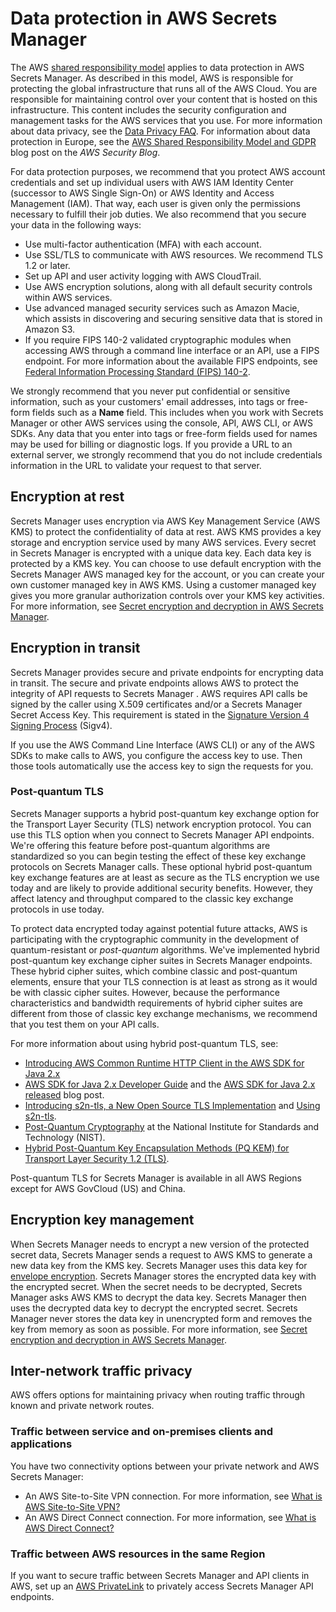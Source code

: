 # Data protection in AWS Secrets Manager<a name="data-protection"></a>

The AWS [shared responsibility model](http://aws.amazon.com/compliance/shared-responsibility-model/) applies to data protection in AWS Secrets Manager\. As described in this model, AWS is responsible for protecting the global infrastructure that runs all of the AWS Cloud\. You are responsible for maintaining control over your content that is hosted on this infrastructure\. This content includes the security configuration and management tasks for the AWS services that you use\. For more information about data privacy, see the [Data Privacy FAQ](http://aws.amazon.com/compliance/data-privacy-faq)\. For information about data protection in Europe, see the [AWS Shared Responsibility Model and GDPR](http://aws.amazon.com/blogs/security/the-aws-shared-responsibility-model-and-gdpr/) blog post on the *AWS Security Blog*\.

For data protection purposes, we recommend that you protect AWS account credentials and set up individual users with AWS IAM Identity Center \(successor to AWS Single Sign\-On\) or AWS Identity and Access Management \(IAM\)\. That way, each user is given only the permissions necessary to fulfill their job duties\. We also recommend that you secure your data in the following ways:
+ Use multi\-factor authentication \(MFA\) with each account\.
+ Use SSL/TLS to communicate with AWS resources\. We recommend TLS 1\.2 or later\.
+ Set up API and user activity logging with AWS CloudTrail\.
+ Use AWS encryption solutions, along with all default security controls within AWS services\.
+ Use advanced managed security services such as Amazon Macie, which assists in discovering and securing sensitive data that is stored in Amazon S3\.
+ If you require FIPS 140\-2 validated cryptographic modules when accessing AWS through a command line interface or an API, use a FIPS endpoint\. For more information about the available FIPS endpoints, see [Federal Information Processing Standard \(FIPS\) 140\-2](http://aws.amazon.com/compliance/fips/)\.

We strongly recommend that you never put confidential or sensitive information, such as your customers' email addresses, into tags or free\-form fields such as a **Name** field\. This includes when you work with Secrets Manager or other AWS services using the console, API, AWS CLI, or AWS SDKs\. Any data that you enter into tags or free\-form fields used for names may be used for billing or diagnostic logs\. If you provide a URL to an external server, we strongly recommend that you do not include credentials information in the URL to validate your request to that server\.

## Encryption at rest<a name="encryption-at-rest"></a>

Secrets Manager uses encryption via AWS Key Management Service \(AWS KMS\) to protect the confidentiality of data at rest\. AWS KMS provides a key storage and encryption service used by many AWS services\. Every secret in Secrets Manager is encrypted with a unique data key\. Each data key is protected by a KMS key\. You can choose to use default encryption with the Secrets Manager AWS managed key for the account, or you can create your own customer managed key in AWS KMS\. Using a customer managed key gives you more granular authorization controls over your KMS key activities\. For more information, see [Secret encryption and decryption in AWS Secrets Manager](security-encryption.md)\. 

## Encryption in transit<a name="encryption-in-transit"></a>

Secrets Manager provides secure and private endpoints for encrypting data in transit\. The secure and private endpoints allows AWS to protect the integrity of API requests to Secrets Manager \. AWS requires API calls be signed by the caller using X\.509 certificates and/or a Secrets Manager Secret Access Key\. This requirement is stated in the [Signature Version 4 Signing Process](https://docs.aws.amazon.com/general/latest/gr/signature-version-4.html) \(Sigv4\)\. 

If you use the AWS Command Line Interface \(AWS CLI\) or any of the AWS SDKs to make calls to AWS, you configure the access key to use\. Then those tools automatically use the access key to sign the requests for you\. 

### Post\-quantum TLS<a name="pqtls"></a>

Secrets Manager supports a hybrid post\-quantum key exchange option for the Transport Layer Security \(TLS\) network encryption protocol\. You can use this TLS option when you connect to Secrets Manager API endpoints\. We're offering this feature before post\-quantum algorithms are standardized so you can begin testing the effect of these key exchange protocols on Secrets Manager calls\. These optional hybrid post\-quantum key exchange features are at least as secure as the TLS encryption we use today and are likely to provide additional security benefits\. However, they affect latency and throughput compared to the classic key exchange protocols in use today\.

To protect data encrypted today against potential future attacks, AWS is participating with the cryptographic community in the development of quantum\-resistant or *post\-quantum* algorithms\. We've implemented hybrid post\-quantum key exchange cipher suites in Secrets Manager endpoints\. These hybrid cipher suites, which combine classic and post\-quantum elements, ensure that your TLS connection is at least as strong as it would be with classic cipher suites\. However, because the performance characteristics and bandwidth requirements of hybrid cipher suites are different from those of classic key exchange mechanisms, we recommend that you test them on your API calls\. 

For more information about using hybrid post\-quantum TLS, see:
+ [Introducing AWS Common Runtime HTTP Client in the AWS SDK for Java 2\.x](http://aws.amazon.com/blogs/developer/introducing-aws-common-runtime-http-client-in-the-aws-sdk-for-java-2-x/) 
+ [AWS SDK for Java 2\.x Developer Guide](https://docs.aws.amazon.com/sdk-for-java/latest/developer-guide/) and the [AWS SDK for Java 2\.x released](http://aws.amazon.com/blogs/developer/aws-sdk-for-java-2-x-released/) blog post\.
+ [Introducing s2n\-tls, a New Open Source TLS Implementation](http://aws.amazon.com/blogs/security/introducing-s2n-a-new-open-source-tls-implementation/) and [Using s2n\-tls](https://github.com/aws/s2n-tls/blob/main/docs/USAGE-GUIDE.md)\.
+ [Post\-Quantum Cryptography](https://csrc.nist.gov/Projects/Post-Quantum-Cryptography) at the National Institute for Standards and Technology \(NIST\)\.
+ [Hybrid Post\-Quantum Key Encapsulation Methods \(PQ KEM\) for Transport Layer Security 1\.2 \(TLS\)](https://tools.ietf.org/html/draft-campagna-tls-bike-sike-hybrid-01)\.

Post\-quantum TLS for Secrets Manager is available in all AWS Regions except for AWS GovCloud \(US\) and China\. 

## Encryption key management<a name="encryption-key-management"></a>

When Secrets Manager needs to encrypt a new version of the protected secret data, Secrets Manager sends a request to AWS KMS to generate a new data key from the KMS key\. Secrets Manager uses this data key for [envelope encryption](https://docs.aws.amazon.com/kms/latest/developerguide/concepts.html#enveloping)\. Secrets Manager stores the encrypted data key with the encrypted secret\. When the secret needs to be decrypted, Secrets Manager asks AWS KMS to decrypt the data key\. Secrets Manager then uses the decrypted data key to decrypt the encrypted secret\. Secrets Manager never stores the data key in unencrypted form and removes the key from memory as soon as possible\. For more information, see [Secret encryption and decryption in AWS Secrets Manager](security-encryption.md)\.

## Inter\-network traffic privacy<a name="inter-network-traffic-privacy"></a>

AWS offers options for maintaining privacy when routing traffic through known and private network routes\. 

### Traffic between service and on\-premises clients and applications<a name="btw-service-and-on-prem"></a>

You have two connectivity options between your private network and AWS Secrets Manager: 
+ An AWS Site\-to\-Site VPN connection\. For more information, see [What is AWS Site\-to\-Site VPN?](https://docs.aws.amazon.com/vpn/latest/s2svpn/VPC_VPN.html)
+ An AWS Direct Connect connection\. For more information, see [What is AWS Direct Connect?](https://docs.aws.amazon.com/directconnect/latest/UserGuide/Welcome.html)

### Traffic between AWS resources in the same Region<a name="traffic-in-same-region"></a>

If you want to secure traffic between Secrets Manager and API clients in AWS, set up an [AWS PrivateLink](https://aws.amazon.com/privatelink/) to privately access Secrets Manager API endpoints\. 